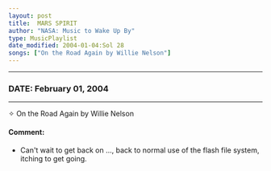 ```yaml
---
layout: post
title:  MARS SPIRIT
author: "NASA: Music to Wake Up By"
type: MusicPlaylist
date_modified: 2004-01-04:Sol 28
songs: ["On the Road Again by Willie Nelson"]
---
```


----
### DATE: February 01, 2004
----
✧ On the Road Again by Willie Nelson

#### Comment:
* Can't wait to get back on ..., back to normal use of the flash file system, itching to get going.



<br/>
<center>
	<a target="_blank"
	   href="https://twitter.com/intent/tweet?hashtags=Space,NASA,Playlist,NASAWakeupCalls,SpaceProgram&text={{ page.author}}, '{{ page.songs.first }}' {{ page.title }}, {{ page.date | date: '%B %d, %Y' }}. {{ site.url }}{{ page.url }} @nasawakeupcalls">
	   <i class="fab fa-twitter" alt="Tweet this page" style="font-size: 1.3em;"></i>
	</a>
	&nbsp; 	<i class="fas fa-user-astronaut" style="font-size: 1.5em;"></i> &nbsp;
    <a type="amzn" search="'On the Road Again by Willie Nelson'" category="popular music">
        <i class="fab fa-amazon" style="font-size: 1.3em;"></i>
    </a>
</center>
